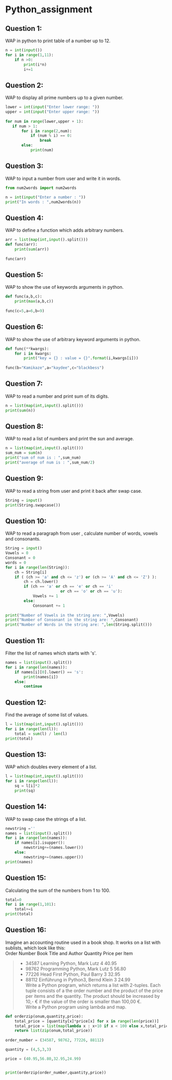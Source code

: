 # Python_assignment

## Question 1:
WAP in python to print table of a number up to 12.
```python
n = int(input())
for i in range(1,11):
    if n >0:
        print(i*n)
        i+=1
```
## Question 2:
WAP to display all prime numbers up to a given number.
```python
lower = int(input("Enter lower range: "))  
upper = int(input("Enter upper range: "))  
  
for num in range(lower,upper + 1):  
   if num > 1:  
       for i in range(2,num):  
           if (num % i) == 0:  
               break  
       else:  
           print(num)
```
## Question 3:
WAP to input a number from user and write it in words.
```python
from num2words import num2words

n = int(input("Enter a number : "))
print("In words : ",num2words(n))
```
## Question 4:
WAP to define a function which adds arbitrary numbers.
```python
arr = list(map(int,input().split()))
def func(arr):
    print(sum(arr))
        
func(arr)
```
## Question 5:
WAP to show the use of keywords arguments in python.
```python
def func(a,b,c):
    print(max(a,b,c))
       
func(c=5,a=6,b=9)
```
## Question 6:
WAP to show the use of arbitrary keyword arguments in python.
```python
def func(**kwargs):
    for i in kwargs:
        print("key = {} : value = {}".format(i,kwargs[i]))
       
func(b="Kamikaze",a="kaydee",c="blackbess")
```
## Question 7:
WAP to read a number and print sum of its digits.
```python
n = list(map(int,input().split()))
print(sum(n))
```
## Question 8:
WAP to read a list of numbers and print the sun and average.
```python
n = list(map(int,input().split()))
sum_num = sum(n)
print("sum of num is : ",sum_num)
print("average of num is : ",sum_num/2)
```
## Question 9:
WAP to read a string from user and print it back after swap case.
```python
String = input()
print(String.swapcase())
```
## Question 10:
WAP to read a paragraph from user , calculate number of words, vowels and consonants.
```python
String = input()
Vowels = 0
Consonant = 0
words = 0
for i in range(len(String)):
    ch = String[i]
    if ( (ch >= 'a' and ch <= 'z') or (ch >= 'A' and ch <= 'Z') ):
        ch = ch.lower()
        if (ch == 'a' or ch == 'e' or ch == 'i' 
                        or ch == 'o' or ch == 'u'): 
            Vowels += 1
        else: 
            Consonant += 1
            
print("Number of Vowels in the string are: ",Vowels)
print("Number of Consonant in the string are: ",Consonant)
print("Number of Words in the string are: ",len(String.split()))
```
## Question 11:
 Filter the list of names which starts with 's'.
```python
names = list(input().split())
for i in range(len(names)):
    if names[i][0].lower() == 's':
        print(names[i])
    else:
        continue
```
## Question 12:
Find the average of some list of values.
```python
l = list(map(int,input().split()))
for i in range(len(l)):
    total = sum(l) / len(l)
print(total)
```
## Question 13:
WAP which doubles every element of a list.
```python
l = list(map(int,input().split()))
for i in range(len(l)):
    sq = l[i]*2
    print(sq)
```
## Question 14:
WAP to swap case the strings of a list.
```python
newstring =''
names = list(input().split())
for i in range(len(names)):
    if names[i].isupper():
        newstring+=(names.lower())
    else:
        newstring+=(names.upper())
print(names)
```
## Question 15:
Calculating the sum of the numbers from 1 to 100.
```python
total=0
for i in range(1,101):
    total+=i
print(total)
```
## Question 16:
Imagine an accounting routine used in a book shop. It works on a list with sublists, which look like this:<br>
Order Number Book Title and Author Quantity Price per Item<br>
> + 34587 Learning Python, Mark Lutz 4 40.95<br>
> + 98762 Programming Python, Mark Lutz 5 56.80<br>
> + 77226 Head First Python, Paul Barry 3 32.95<br>
> + 88112 Einführung in Python3, Bernd Klein 3 24.99<br>
Write a Python program, which returns a list with 2-tuples. Each tuple consists of a the order number and the product of the price per items and the quantity. The product should be increased by 10,- € if the value of the order is smaller than 100,00 €.<br>
Write a Python program using lambda and map.
```python
def orderzip(onum,quantity,price):
    total_price = [quantity[x]*price[x] for x in range(len(price))]
    total_price = list(map(lambda x : x+10 if x < 100 else x,total_price))
    return list(zip(onum,total_price))
    
order_number = (34587, 98762, 77226, 88112)

quantity = (4,5,3,3)

price = (40.95,56.80,32.95,24.99)


print(orderzip(order_number,quantity,price))
```
